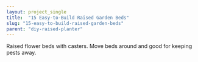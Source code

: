 ```yaml
---
layout: project_single
title:  "15 Easy-to-Build Raised Garden Beds"
slug: "15-easy-to-build-raised-garden-beds"
parent: "diy-raised-planter"
---
```

Raised flower beds with casters. Move beds around and good for keeping pests away.